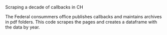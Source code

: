 Scraping a decade of callbacks in CH

The Federal consummers office publishes callbacks and maintains archives in pdf folders.
This code scrapes the pages and creates a dataframe with the data by year.
 
